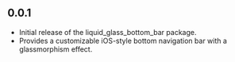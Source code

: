 ## 0.0.1

* Initial release of the liquid_glass_bottom_bar package.
* Provides a customizable iOS-style bottom navigation bar with a glassmorphism effect.